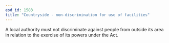 ```yaml
---
esd_id: 1583
title: "Countryside - non-discrimination for use of facilities"
---
```


A local authority must not discriminate against people from outside its area in relation to the exercise of its powers under the Act.

